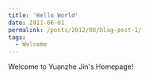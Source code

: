 ```yaml
---
title: 'Hello World'
date: 2021-06-01
permalink: /posts/2012/08/blog-post-1/
tags:
  - Welcome
---
```

Welcome to Yuanzhe Jin's Homepage!
